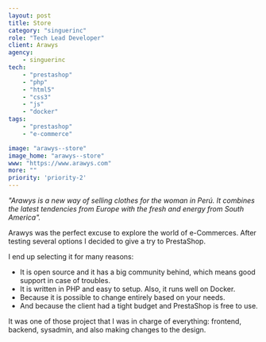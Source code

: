 ```yaml
---
layout: post
title: Store
category: "singuerinc"
role: "Tech Lead Developer"
client: Arawys
agency:
    - singuerinc
tech:
    - "prestashop"
    - "php"
    - "html5"
    - "css3"
    - "js"
    - "docker"
tags:
    - "prestashop"
    - "e-commerce"

image: "arawys--store"
image_home: "arawys--store"
www: "https://www.arawys.com"
more: ""
priority: 'priority-2'
---
```


_"Arawys is a new way of selling clothes for the woman in Per&uacute;. It combines the latest tendencies from Europe with the fresh and energy from South America"._

Arawys was the perfect excuse to explore the world of e-Commerces. After testing several options I decided to give a try to PrestaShop.

I end up selecting it for many reasons:

- It is open source and it has a big community behind, which means good support in case of troubles.
- It is written in PHP and easy to setup. Also, it runs well on Docker.
- Because it is possible to change entirely based on your needs.
- And because the client had a tight budget and PrestaShop is free to use.

It was one of those project that I was in charge of everything: frontend, backend, sysadmin, and also making changes to the design.

